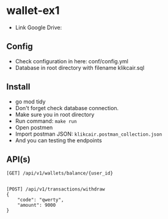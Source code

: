 # wallet-ex1

- Link Google Drive: 

## Config
- Check configuration in here: conf/config.yml
- Database in root directory with filename klikcair.sql

## Install
- go mod tidy
- Don't forget check database connection.
- Make sure you in root directory
- Run command: ``make run``
- Open postmen
- Import postman JSON: ``klikcair.postman_collection.json``
- And you can testing the endpoints

## API(s)

```
[GET] /api/v1/wallets/balance/{user_id}


[POST] /api/v1/transactions/withdraw
{
    "code": "qwerty",
    "amount": 9000
}

```